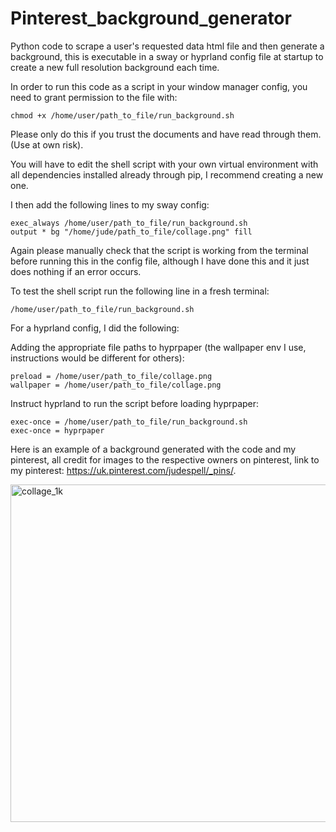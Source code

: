 # Pinterest_background_generator
Python code to scrape a user's requested data html file and then generate a background, this is executable in a sway or hyprland config file at startup to create a new full resolution background each time.

In order to run this code as a script in your window manager config, you need to grant permission to the file with:

```
chmod +x /home/user/path_to_file/run_background.sh
```

Please only do this if you trust the documents and have read through them. (Use at own risk).

You will have to edit the shell script with your own virtual environment with all dependencies installed already through pip, I recommend creating a new one.

I then add the following lines to my sway config:

```
exec_always /home/user/path_to_file/run_background.sh
output * bg "/home/jude/path_to_file/collage.png" fill
```

Again please manually check that the script is working from the terminal before running this in the config file, although I have done this and it just does nothing if an error occurs.

To test the shell script run the following line in a fresh terminal:

```
/home/user/path_to_file/run_background.sh
```

For a hyprland config, I did the following:

Adding the appropriate file paths to hyprpaper (the wallpaper env I use, instructions would be different for others):

```
preload = /home/user/path_to_file/collage.png
wallpaper = /home/user/path_to_file/collage.png
```

Instruct hyprland to run the script before loading hyprpaper:

```
exec-once = /home/user/path_to_file/run_background.sh
exec-once = hyprpaper
```

Here is an example of a background generated with the code and my pinterest, all credit for images to the respective owners on pinterest, link to my pinterest: https://uk.pinterest.com/judespell/_pins/.

<img width="960" height="540" alt="collage_1k" src="https://github.com/user-attachments/assets/249153fe-1c19-42d6-98ab-8b4e74bcb5e4" />
